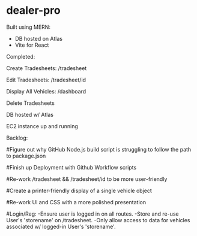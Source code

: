 # dealer-pro
Built using MERN:
- DB hosted on Atlas
- Vite for React

Completed:

  Create Tradesheets: /tradesheet

  Edit Tradesheets: /tradesheet/id

  Display All Vehicles: /dashboard

  Delete Tradesheets

  DB hosted w/ Atlas

  EC2 instance up and running

Backlog:

  #Figure out why GitHub Node.js build script is struggling to follow the path to package.json

  #Finish up Deployment with Github Workflow scripts

  #Re-work /tradesheet && /tradesheet/id to be more user-friendly

  #Create a printer-friendly display of a single vehicle object

  #Re-work UI and CSS with a more polished presentation

  #Login/Reg:
    -Ensure user is logged in on all routes.
    -Store and re-use User's 'storename' on /tradesheet.
      -Only allow access to data for vehicles associated
       w/ logged-in User's 'storename'.
